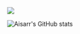 <img src="https://github.com/Aisarr/test_repo/blob/main/HI%20I'M.png?raw=true" style="max-width: 100%; max-height: 30%;">

![Aisarr's GitHub stats](https://github-readme-stats.vercel.app/api?username=Aisarr&hide=stars,commits,prs,issues,contribs&theme=radical)